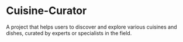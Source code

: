 # Cuisine-Curator
A project that helps users to discover and explore various cuisines and dishes, curated by experts or specialists in the field.
